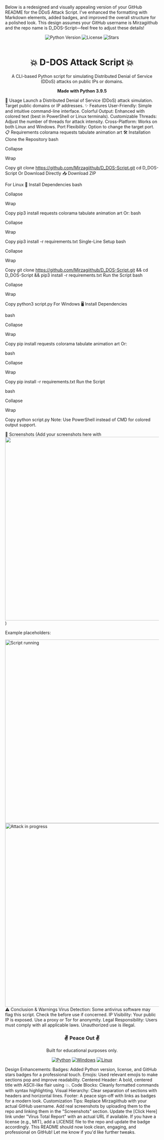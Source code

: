Below is a redesigned and visually appealing version of your GitHub README for the DDoS Attack Script. I've enhanced the formatting with Markdown elements, added badges, and improved the overall structure for a polished look. This design assumes your GitHub username is Mirzagiithub and the repo name is D_DOS-Script—feel free to adjust these details!

<div align="center"> <img src="https://img.shields.io/badge/Python-3.9.5-blue?style=for-the-badge&logo=python" alt="Python Version"> <img src="https://img.shields.io/badge/License-MIT-green?style=for-the-badge" alt="License"> <img src="https://img.shields.io/github/stars/Mirzagiithub/D_DOS-Script?style=for-the-badge" alt="Stars"> <br><br> <h1>💥 D-DOS Attack Script 💥</h1> <p>A CLI-based Python script for simulating Distributed Denial of Service (DDoS) attacks on public IPs or domains.</p> <p><strong>Made with Python 3.9.5</strong></p> </div>
🚀 Usage
Launch a Distributed Denial of Service (DDoS) attack simulation.
Target public domains or IP addresses.
✨ Features
User-Friendly: Simple and intuitive command-line interface.
Colorful Output: Enhanced with colored text (best in PowerShell or Linux terminals).
Customizable Threads: Adjust the number of threads for attack intensity.
Cross-Platform: Works on both Linux and Windows.
Port Flexibility: Option to change the target port.
📋 Requirements
colorama
requests
tabulate
animation
art
🛠️ Installation
Clone the Repository
bash

Collapse

Wrap

Copy
git clone https://github.com/Mirzagiithub/D_DOS-Script.git
cd D_DOS-Script
Or Download Directly
📥 Download ZIP

For Linux 🐧
Install Dependencies
bash

Collapse

Wrap

Copy
pip3 install requests colorama tabulate animation art
Or:
bash

Collapse

Wrap

Copy
pip3 install -r requirements.txt
Single-Line Setup
bash

Collapse

Wrap

Copy
git clone https://github.com/Mirzagiithub/D_DOS-Script.git && cd D_DOS-Script && pip3 install -r requirements.txt
Run the Script
bash

Collapse

Wrap

Copy
python3 script.py
For Windows 🖥️
Install Dependencies

bash

Collapse

Wrap

Copy
pip install requests colorama tabulate animation art
Or:

bash

Collapse

Wrap

Copy
pip install -r requirements.txt
Run the Script

bash

Collapse

Wrap

Copy
python script.py
Note: Use PowerShell instead of CMD for colored output support.

📸 Screenshots
(Add your screenshots here with <img src="path/to/screenshot.png" width="600">)

Example placeholders:

<img src="screenshots/demo1.png" width="600" alt="Script running">
<img src="screenshots/demo2.png" width="600" alt="Attack in progress">
⚠️ Conclusion & Warnings
Virus Detection: Some antivirus software may flag this script. Check the before use if concerned.
IP Visibility: Your public IP is exposed. Use a proxy or Tor for anonymity.
Legal Responsibility: Users must comply with all applicable laws. Unauthorized use is illegal.
<div align="center"> <h3>✌️ Peace Out ✌️</h3> <p>Built for educational purposes only.</p> <p><a href="https://www.python.org/"><img src="https://img.shields.io/badge/Python-Website-yellow?style=flat-square&logo=python" alt="Python"></a> <a href="https://www.microsoft.com/en-in/software-download/windows10"><img src="https://img.shields.io/badge/Windows-Download-blue?style=flat-square&logo=windows" alt="Windows"></a> <a href="https://www.linux.org/pages/download/"><img src="https://img.shields.io/badge/Linux-Download-orange?style=flat-square&logo=linux" alt="Linux"></a></p> </div>
Design Enhancements:
Badges: Added Python version, license, and GitHub stars badges for a professional touch.
Emojis: Used relevant emojis to make sections pop and improve readability.
Centered Header: A bold, centered title with ASCII-like flair using 💥.
Code Blocks: Cleanly formatted commands with syntax highlighting.
Visual Hierarchy: Clear separation of sections with headers and horizontal lines.
Footer: A peace sign-off with links as badges for a modern look.
Customization Tips:
Replace Mirzagiithub with your actual GitHub username.
Add real screenshots by uploading them to the repo and linking them in the "Screenshots" section.
Update the [Click Here] link under "Virus Total Report" with an actual URL if available.
If you have a license (e.g., MIT), add a LICENSE file to the repo and update the badge accordingly.
This README should now look clean, engaging, and professional on GitHub! Let me know if you'd like further tweaks.
